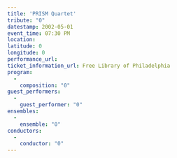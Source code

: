 ```yaml
---
title: 'PRISM Quartet'
tribute: "0"
datestamp: 2002-05-01
event_time: 07:30 PM
location: 
latitude: 0
longitude: 0
performance_url: 
ticket_information_url: Free Library of Philadelphia
program: 
  -
    composition: "0"
guest_performers: 
  -
    guest_performer: "0"
ensembles: 
  -
    ensemble: "0"
conductors: 
  -
    conductor: "0"
---
```

